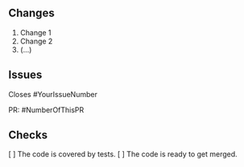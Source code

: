 ## Changes

1. Change 1
2. Change 2
3. (...)

## Issues

Closes #YourIssueNumber

PR: #NumberOfThisPR

## Checks

[ ] The code is covered by tests. 
[ ] The code is ready to get merged.
